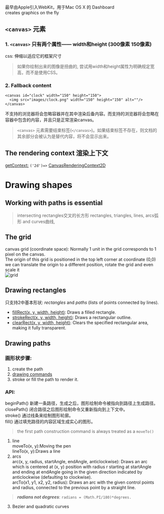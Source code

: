 <canvas> 最早由Apple引入WebKit，用于Mac OS X 的 Dashboard  
creates graphics on the fly  

## `<canvas>` 元素
### 1. `<canvas>` 只有两个属性—— width和height (300像素 150像素)
css: 伸缩以适应它的框架尺寸
>如果你绘制出来的图像是扭曲的, 尝试用width和height属性为<canvas>明确规定宽高，而不是使用CSS。

### 2. Fallback content
```
<canvas id="clock" width="150" height="150">
  <img src="images/clock.png" width="150" height="150" alt=""/>
</canvas>
```
不支持<canvas>的浏览器将会忽略容器并在其中渲染后备内容。而支持<canvas>的浏览器将会忽略在容器中包含的内容，并且只是正常渲染canvas。
>`<canvas>` 元素需要结束标签(`</canvas>`)。如果结束标签不存在，则文档的其余部分会被认为是替代内容，将不会显示出来。

## The rendering context 渲染上下文
[getContext:](https://developer.mozilla.org/zh-CN/docs/Web/API/HTMLCanvasElement/getContext) `('2d')=>`
[CanvasRenderingContext2D](https://developer.mozilla.org/zh-CN/docs/Web/API/CanvasRenderingContext2D)


# Drawing shapes

## Working with paths is essential
>intersecting rectangles交叉的长方形
>rectangles, triangles, lines, arcs弧形 and curves曲线,

## The grid
canvas grid (coordinate space): Normally 1 unit in the grid corresponds to 1 pixel on the canvas.   
The origin of this grid is positioned in the top left corner at coordinate (0,0)  
we can translate the origin to a different position, rotate the grid and even scale it  
![grid](https://mdn.mozillademos.org/files/224/Canvas_default_grid.png)

## Drawing rectangles
只支持2中基本形状: *rectangles* and *paths* (lists of points connected by lines).  
* [fillRect(x, y, width, height)](): Draws a filled rectangle.
* [strokeRect(x, y, width, height)](): Draws a rectangular outline.
* [clearRect(x, y, width, height)](): Clears the specified rectangular area, making it fully transparent.

## Drawing paths
### 画形状步骤:
1. create the path
2. [drawing commands](https://developer.mozilla.org/en-US/docs/Web/API/CanvasRenderingContext2D#Paths)
3. stroke or fill the path to render it.
### API:
beginPath()
新建一条路径，生成之后，图形绘制命令被指向到路径上生成路径。  
closePath()
闭合路径之后图形绘制命令又重新指向到上下文中。  
stroke()
通过线条来绘制图形轮廓。  
fill()
通过填充路径的内容区域生成实心的图形。  

> the first path construction command is always treated as a `moveTo()`

1. line  
moveTo(x, y):Moving the pen  
lineTo(x, y):Draws a line  
2. arcs  
arc(x, y, radius, startAngle, endAngle, anticlockwise):
Draws an arc which is centered at (x, y) position with radius r starting at startAngle and ending at endAngle going in the given direction indicated by anticlockwise (defaulting to clockwise).  
arcTo(x1, y1, x2, y2, radius):
Draws an arc with the given control points and radius, connected to the previous point by a straight line.  
> ***radians not degrees***: `radians = (Math.PI/180)*degrees.`
3. Bezier and quadratic curves  




